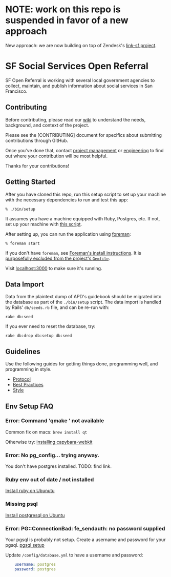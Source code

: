 # NOTE: work on this repo is suspended in favor of a new approach

New approach: we are now building on top of Zendesk's [link-sf project](https://github.com/zendesk/linksf).

# SF Social Services Open Referral

SF Open Referral is working
with several local government agencies
to collect, maintain, and publish
information about social services in San Francisco.

## Contributing

Before contributing, please read our [wiki]
to understand the needs, background, and context of the project.

Please see the [CONTRIBUTING] document for specifics about
submitting contributions through GitHub.

Once you've done that, contact [project management] or [engineering]
to find out where your contribution will be most helpful.

Thanks for your contributions!

[wiki]: https://github.com/sfbrigade/sf-openreferral/wiki
[project management]: https://github.com/aprilsteed
[engineering]: https://github.com/graysonwright

## Getting Started

After you have cloned this repo, run this setup script to set up your machine
with the necessary dependencies to run and test this app:

    % ./bin/setup

It assumes you have a machine equipped with Ruby, Postgres, etc. If not, set up
your machine with [this script].

[this script]: https://github.com/thoughtbot/laptop

After setting up, you can run the application using [foreman]:

    % foreman start

If you don't have `foreman`, see [Foreman's install instructions][foreman]. It
is [purposefully excluded from the project's `Gemfile`][exclude].

[foreman]: https://github.com/ddollar/foreman
[exclude]: https://github.com/ddollar/foreman/pull/437#issuecomment-41110407

Visit [localhost:3000](http://localhost:3000/) to make sure it's running.

## Data Import

Data from the plaintext dump of APD's guidebook should be migrated into the
database as part of the `./bin/setup` script. The data import is handled by
Rails' `db/seeds.rb` file, and can be re-run with:

```
rake db:seed
```

If you ever need to reset the database, try:

```
rake db:drop db:setup db:seed
```

## Guidelines

Use the following guides for getting things done, programming well, and
programming in style.

* [Protocol](http://github.com/thoughtbot/guides/blob/master/protocol)
* [Best Practices](http://github.com/thoughtbot/guides/blob/master/best-practices)
* [Style](http://github.com/thoughtbot/guides/blob/master/style)


## Env Setup FAQ

### Error: Command 'qmake ' not available

Common fix on macs: `brew install qt`

Otherwise try: [installing capybara-webkit](https://github.com/thoughtbot/capybara-webkit/wiki/Installing-Qt-and-compiling-capybara-webkit)


### Error: No pg_config... trying anyway.

You don't have postgres installed. TODO: find link.


### Ruby env out of date / not installed

[Install ruby on Ubunutu](https://gorails.com/setup/ubuntu/14.04)

### Missing psql

[Install postgresql on Ubuntu](https://www.digitalocean.com/community/tutorials/how-to-install-and-use-postgresql-on-ubuntu-14-04)

### Error: PG::ConnectionBad: fe_sendauth: no password supplied

Your pgsql is probably not setup. Create a username and password for your pgsql. [pgsql setup](https://help.ubuntu.com/community/PostgreSQL)

Update `/config/database.yml` to have a username and password:

```yml
    username: postgres
    password: postgres
```
